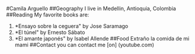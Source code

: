 #Camila Arguello
##Geography
I live in Medellin, Antioquia, Colombia
##Reading
My favorite books are:
1. *Ensayo sobre la ceguera" by Jose Saramago
2. *El túnel" by Ernesto Sábato
3. *El amante japonés" by Isabel Allende
##Food
Extraño la comida de mi mami 
##Contact 
you can contact me [on] (youtube.com)

